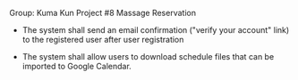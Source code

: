 Group: Kuma Kun
Project #8 Massage Reservation

- The system shall send an email confirmation ("verify your account" link) to the registered user after user registration

- The system shall allow users to download schedule files that can be imported to Google Calendar.
